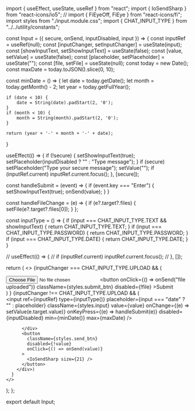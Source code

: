 import { useEffect, useState, useRef } from "react";
import { IoSendSharp } from "react-icons/io5";
// import { FiEyeOff, FiEye } from "react-icons/fi";
import styles from "./input.module.css";
import { CHAT_INPUT_TYPE } from "../../utility/constants";

const Input = ({ secure, onSend, inputDisabled, input }) => {
  const inputRef = useRef(null);
  const [inputChanger, setInputChanger] = useState(input);
  const [showInputText, setShowInputText] = useState(false);
  const [value, setValue] = useState(false);
  const [placeholder, setPlaceholder] = useState("");
  const [file, setFile] = useState(null);
  const today = new Date();
  const maxDate = today.toJSON().slice(0, 10);

  const minDate = () => {
    let date = today.getDate();
    let month = today.getMonth() - 2;
    let year = today.getFullYear();

    if (date < 10) {
        date = String(date).padStart(2, '0');
    }
    if (month < 10) {
        month = String(month).padStart(2, '0');
    }

    return (year + '-' + month + '-' + date);
  }

  useEffect(() => {
    if (!secure) {
      setShowInputText(true);
      setPlaceholder(inputDisabled ? "" : "Type message");
    }
    if (secure) setPlaceholder("Type your secure message");
    setValue("");
    if (inputRef.current) inputRef.current.focus();
  }, [secure]);

  const handleSubmit = (event) => {
    if (event.key === "Enter") {
      setShowInputText(true);
      onSend(value);
    }
  }
  
  const handleFileChange = (e) => {
    if (e?.target?.files) {
      setFile(e?.target?.files[0]);
    }
  };

  const inputType = () => {
    if (input === CHAT_INPUT_TYPE.TEXT && showInputText) {
      return CHAT_INPUT_TYPE.TEXT;
    }
    if (input === CHAT_INPUT_TYPE.PASSWORD) {
      return CHAT_INPUT_TYPE.PASSWORD;
    }
    if (input === CHAT_INPUT_TYPE.DATE) {
      return CHAT_INPUT_TYPE.DATE;
    }
  }

  // useEffect(() => {
  //   if (inputRef.current) inputRef.current.focus();
  // }, []);

  return (
    <>
      {inputChanger === CHAT_INPUT_TYPE.UPLOAD &&
        (<div className={styles.upload_container}>
          <input type="file" className={styles.upload_btn} onChange={handleFileChange}/>
          <button 
            onClick={() => onSend("file uploaded")} 
            className={styles.submit_btn}
            disabled={!file}
          >Submit</button>
        </div>)
      }
      {inputChanger !== CHAT_INPUT_TYPE.UPLOAD && 
        (<div className={styles.wrapper}>
          <div className={styles.input_cont}>
            <input
              ref={inputRef}
              type={inputType()}
              placeholder={input === "date" ? "" : placeholder}
              className={styles.input}
              value={value}
              onChange={(e) => setValue(e.target.value)}
              onKeyPress={(e) => handleSubmit(e)}
              disabled={inputDisabled}
              min={minDate()}
              max={maxDate}
            />
            
          </div>
          <button
            className={styles.send_btn}
            disabled={!value}
            onClick={() => onSend(value)}
          >
            <IoSendSharp size={21} />
          </button>
        </div>)
      }
    </>
  );
};

export default Input;
